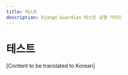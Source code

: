 ```yaml
---
title: 테스트
description: Django Guardian 테스트 실행 가이드
---
```


# 테스트

[Content to be translated to Korean]

<!-- This page content will be translated from the main English develop/testing.md -->
